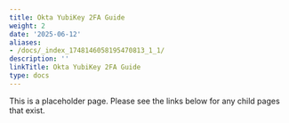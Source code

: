 ```yaml
---
title: Okta YubiKey 2FA Guide
weight: 2
date: '2025-06-12'
aliases:
- /docs/_index_1748146058195470813_1_1/
description: ''
linkTitle: Okta YubiKey 2FA Guide
type: docs
---
```


This is a placeholder page. Please see the links below for any child pages that exist.
